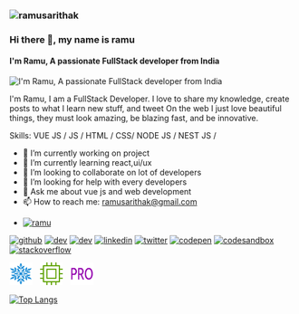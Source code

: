 






### <p align="left"> <img src="https://komarev.com/ghpvc/?username=ramusarithak&label=Profile%20views&color=0e75b6&style=flat" alt="ramusarithak" /> </p>

### Hi there 👋, my name is ramu 
####  I'm Ramu, A passionate FullStack developer from India
![ I'm Ramu, A passionate FullStack developer from India](https://i.postimg.cc/3rqCRJPM/Group-2.png)

 I'm Ramu, I am a FullStack Developer. I love to share my knowledge, create posts to what I learn new stuff, and tweet 
On the web I just love beautiful things, they must look amazing, be blazing fast, and be innovative.




Skills: VUE JS  / JS / HTML / CSS/ NODE JS / NEST JS / 

- 🔭 I’m currently working on project  
- 🌱 I’m currently learning react,ui/ux 
- 👯 I’m looking to collaborate on lot of developers 
- 🤔 I’m looking for help with every developers 
- 💬 Ask me about vue js and web development  
- 📫 How to reach me: ramusarithak@gmail.com 
- <p align="left"> <a href="https://twitter.com/ramu" target="blank"><img src="https://img.shields.io/twitter/follow/ramu?logo=twitter&style=for-the-badge" alt="ramu" /></a> </p>


[<img src='https://cdn.jsdelivr.net/npm/simple-icons@3.0.1/icons/github.svg' alt='github' height='40'>](https://github.com/https://github.com/ramusarithak)  [<img src='https://cdn.jsdelivr.net/npm/simple-icons@3.0.1/icons/dev-dot-to.svg' alt='dev' height='40'>](https://dev.to/https://dev.to/settings/profile)  [<img src='https://cdn.jsdelivr.net/npm/simple-icons@3.0.1/icons/hashnode.svg' alt='dev' height='40'>](https://hashnode.com/@ramuStar)  [<img src='https://cdn.jsdelivr.net/npm/simple-icons@3.0.1/icons/linkedin.svg' alt='linkedin' height='40'>](https://www.linkedin.com/in/https://www.linkedin.com/in/ramu-k-925872190//)  [<img src='https://cdn.jsdelivr.net/npm/simple-icons@3.0.1/icons/twitter.svg' alt='twitter' height='40'>](https://twitter.com/https://twitter.com/ramu79616285)  [<img src='https://cdn.jsdelivr.net/npm/simple-icons@3.0.1/icons/codepen.svg' alt='codepen' height='40'>](https://codepen.io/https://codepen.io/RamuStar)  [<img src='https://cdn.jsdelivr.net/npm/simple-icons@3.0.1/icons/codesandbox.svg' alt='codesandbox' height='40'>](https://codesandbox.io/u/https://codesandbox.io/u/ramuStar)  [<img src='https://cdn.jsdelivr.net/npm/simple-icons@3.0.1/icons/stackoverflow.svg' alt='stackoverflow' height='40'>](https://stackoverflow.com/users/https://stackoverflow.com/users/13733022/ramu-k)  

<a href='https://archiveprogram.github.com/'><img src='https://raw.githubusercontent.com/acervenky/animated-github-badges/master/assets/acbadge.gif' width='40' height='40'></a> <a href='https://docs.github.com/en/developers'><img src='https://raw.githubusercontent.com/acervenky/animated-github-badges/master/assets/devbadge.gif' width='40' height='40'></a> <a href='https://github.com/pricing'><img src='https://raw.githubusercontent.com/acervenky/animated-github-badges/master/assets/pro.gif' width='40' height='40'></a> 

[![Top Langs](https://github-readme-stats.vercel.app/api/top-langs/?username=https://github.com/ramusarithak)](https://github.com/anuraghazra/github-readme-stats)




